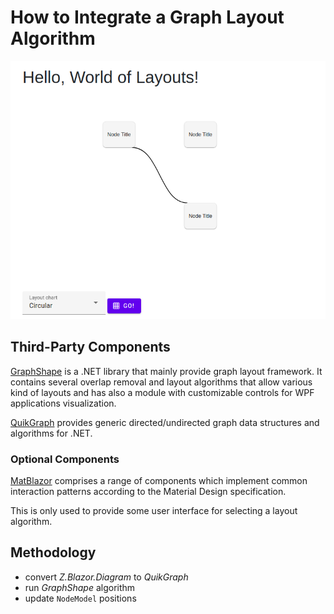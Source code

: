 # How to Integrate a Graph Layout Algorithm

![custom-nodes-links](custom-layouts.png "custom-nodes-links")

## Third-Party Components
[GraphShape](https://github.com/KeRNeLith/GraphShape)
is a .NET library that mainly provide graph layout framework.
It contains several overlap removal and layout algorithms that allow various kind of layouts 
and has also a module with customizable controls for WPF applications visualization.

[QuikGraph](https://github.com/KeRNeLith/QuikGraph)
provides generic directed/undirected graph data structures and algorithms for .NET.

### Optional Components
[MatBlazor](https://github.com/SamProf/MatBlazor)
comprises a range of components which implement common interaction patterns according to the 
Material Design specification.

This is only used to provide some user interface for selecting a layout algorithm.

## Methodology
* convert _Z.Blazor.Diagram_ to _QuikGraph_
* run _GraphShape_ algorithm
* update `NodeModel` positions

